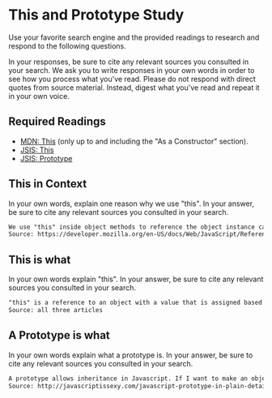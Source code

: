 # This and Prototype Study

Use your favorite search engine and the provided readings to research and
respond to the following questions.

In your responses, be sure to cite any relevant sources you consulted in your
search. We ask you to write responses in your own words in order to see how you
process what you've read. Please do not respond with direct quotes from source
material. Instead, digest what you've read and repeat it in your own voice.

## Required Readings

-   [MDN: This](https://developer.mozilla.org/en-US/docs/Web/JavaScript/Reference/Operators/this)
(only up to and including the "As a Constructor" section).
-   [JSIS: This](http://javascriptissexy.com/understand-javascripts-this-with-clarity-and-master-it/)
-   [JSIS: Prototype](http://javascriptissexy.com/javascript-prototype-in-plain-detailed-language/)

## This in Context

In your own words, explain one reason why we use "this". In your answer, be
sure to cite any relevant sources you consulted in your search.

```md
We use "this" inside object methods to reference the object instance calling the method. This allows attributes of the object instance to be called/modify/accessed contextually.
Source: https://developer.mozilla.org/en-US/docs/Web/JavaScript/Reference/Operators/this#As_an_object_method 
```

## This is what

In your own words explain "this".  In your answer, be
sure to cite any relevant sources you consulted in your search.

```md
"this" is a reference to an object with a value that is assigned based on context. For example, "this" used in the context of a method references the calling object. "this" can have a value that is explicitly set by using different ways of invoking the function that uses "this" Ultimately, this is supposed to be a convient and clear way of referencing an object. 
Source: all three articles
```

## A Prototype is what

In your own words explain what a prototype is.  In your answer, be
sure to cite any relevant sources you consulted in your search.

```md
A prototype allows inheritance in Javascript. If I want to make an object that has certain methods and attributes and then want to build off that object with access to those properties, I need to add them to the prototype property. The property attribute of an object indicates the "parent" object or the object that that object is built off of.
Source: http://javascriptissexy.com/javascript-prototype-in-plain-detailed-language/
```
